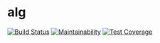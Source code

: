 # alg
[![Build Status](https://travis-ci.com/ztrk1600/alg.svg?token=5SAxsUQypNsGQqeNMX5P&branch=master)](https://travis-ci.com/ztrk1600/alg)
[![Maintainability](https://api.codeclimate.com/v1/badges/53838f5b3b92e785c524/maintainability)](https://codeclimate.com/repos/59f6d0543d19a502a5000271/maintainability)
[![Test Coverage](https://api.codeclimate.com/v1/badges/53838f5b3b92e785c524/test_coverage)](https://codeclimate.com/repos/59f6d0543d19a502a5000271/test_coverage)
